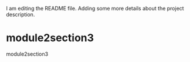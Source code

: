 
I am editing the README file. Adding some more details about the project description.
# module2section3
module2section3
